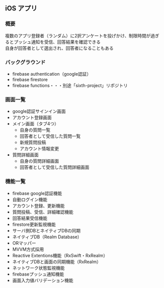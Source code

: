 ## iOS アプリ
### 概要
複数のアプリ登録者（ランダム）に2択アンケートを投げかけ、制限時間が過ぎるとプッシュ通知を受信、回答結果を確認できる  
自身が回答者として選出され、回答者になることもある
### バックグラウンド
- firebase authentication（google認証）  
- firebase firestore  
- firebase functions・・・別途「sixth-project」リポジトリ
### 画面一覧
- google認証サインイン画面
- アカウント登録画面
- メイン画面（タブ4つ）
  - 自身の質問一覧
  - 回答者として受信した質問一覧
  - 新規質問投稿
  - アカウント情報変更
- 質問詳細画面
  - 自身の質問詳細画面
  - 回答者として受信した質問詳細画面
### 機能一覧
- firebase google認証機能  
- 自動ログイン機能  
- アカウント登録、更新機能  
- 質問投稿、受信、詳細確認機能  
- 回答結果受信機能  
- firestore更新監視機能  
- サーバ側DBとネイティブDBの同期  
- ネイティブDB（Realm Database）  
- ORマッパー  
- MVVM方式採用  
- Reactive Extentions機能（RxSwift・RxRealm）  
- ネイティブDBと画面の同期機能（RxRealm）  
- ネットワーク状態監視機能  
- firebaseプッシュ通知機能  
- 画面入力値バリデーション機能  

